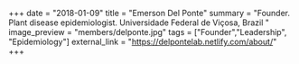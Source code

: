 +++
date = "2018-01-09"
title = "Emerson Del Ponte"
summary = "Founder. Plant disease epidemiologist. Universidade Federal de Viçosa, Brazil "
image_preview = "members/delponte.jpg"
tags = ["Founder","Leadership", "Epidemiology"]
external_link = "https://delpontelab.netlify.com/about/"
+++
